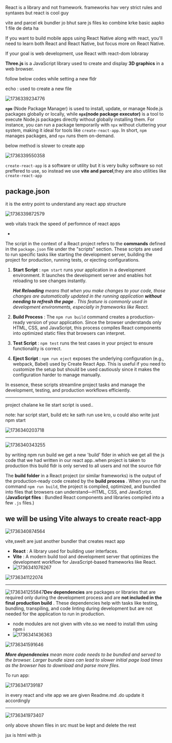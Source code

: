 React is a library and not framework. frameworks hav very strict rules and syntaxes but react is cool guy

vite and parcel ek bundler jo bhut sare js files ko combine krke basic aapko 1 file de deta ha

If you want to build mobile apps using React Native along with react, you'll need to learn both React and React Native, but focus more on React Native.

 If your goal is web development, use React with react-dom lobraray

**Three.js** is a JavaScript library used to create and display **3D graphics** in a web browser.


follow below codes while setting a new fldr

echo : used to create a new file

![1736339234776](image/Readme/1736339234776.png)


**`npm`** (Node Package Manager) is used to install, update, or manage Node.js packages globally or locally, while **`npx`(node package executor)** is a tool to execute Node.js packages directly without globally installing them. For instance, you can run a package temporarily with `npx` without cluttering your system, making it ideal for tools like `create-react-app`. In short, `npm` manages packages, and `npx` runs them on-demand.

below method is slower to create app

![1736339550358](image/Readme/1736339550358.png)

`create-react-app` is a software or utility but it is very bulky software so not preffered to use, so instead we use **vite and parcel**,they are also utilities like `create-react-app`


## package.json 

it is the entry point to understand any react app structure

![1736339872579](image/Readme/1736339872579.png)

web vitals track the speed of perfomnce of react apps

* 

The script in the context of a React project refers to the **commands** defined in the `package.json` file under the "scripts" section. These scripts are used to run specific tasks like starting the development server, building the project for production, running tests, or ejecting configurations.

1. **Start Script** : `npm start` runs your application in a development environment. It launches the development server and enables hot reloading to see changes instantly.

   ***Hot Reloading** means that when you make changes to your code, those changes are automatically updated in the running application  **without needing to refresh the page** . This feature is commonly used in development environments, especially in frameworks like React.*
2. **Build Process** : The `npm run build` command creates a production-ready version of your application. Since the browser understands only HTML, CSS, and JavaScript, this process compiles React components into optimized static files that browsers can interpret.
3. **Test Script** : `npm test` runs the test cases in your project to ensure functionality is correct.
4. **Eject Script** : `npm run eject` exposes the underlying configuration (e.g., webpack, Babel) used by Create React App. This is useful if you need to customize the setup but should be used cautiously since it makes the configuration harder to manage manually.

In essence, these scripts streamline project tasks and manage the development, testing, and production workflows efficiently.

---

project chalane ke lie start script is used..

note: har script start, build etc ke sath run use kro, u could also write just npm start

![1736340203718](image/Readme/1736340203718.png)

---

 ![1736340343255](image/Readme/1736340343255.png)

by writing npm run build we get a new 'build' flder in which we get all the js code that we had written in our react app..when project is taken to production this build fldr is only served to all users and not the source fldr

The **build folder** in a React project (or similar frameworks) is the output of the production-ready code created by the  **build process** . When you run the command `npm run build`, the project is compiled, optimized, and bundled into files that browsers can understand—HTML, CSS, and JavaScript. (**JavaScript files** : Bundled React components and libraries compiled into a few `.js` files.)

## we will be using Vite always to create react-app

![1736340874564](image/Readme/1736340874564.png)

vite,swelt are just another bundler that creates react app

* **React** : A library used for building user interfaces.
* **Vite** : A modern build tool and development server that optimizes the development workflow for JavaScript-based frameworks like React.
* ![1736341076267](image/Readme/1736341076267.png)

![1736341122074](image/Readme/1736341122074.png)


---



![1736341255847](image/Readme/1736341255847.png)**Dev dependencies** are packages or libraries that are required only during the development process and are  **not included in the final production build** . These dependencies help with tasks like testing, bundling, transpiling, and code linting during development but are not needed for the application to run in production.

* node modules are not given with vite.so we need to install thm using npm i
* ![1736341436363](image/Readme/1736341436363.png)


![1736341591646](image/Readme/1736341591646.png)

***More dependencies** mean more code needs to be bundled and served to the browser. Larger bundle sizes can lead to slower initial page load times as the browser has to download and parse more files.*

To run app:

![1736341739187](image/Readme/1736341739187.png)

in every react and vite app we are given Readme.md .do update it accordingly

---



![1736341973407](image/Readme/1736341973407.png)

only above shown files in src must be kept and delete the rest

jsx is html with js
